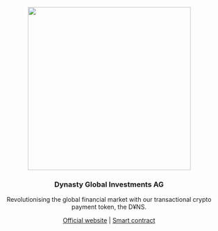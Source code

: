 <p align="center">
  <img src="https://storage.googleapis.com/dynasty-archives/logo-dynasty-fundo-branco.jpeg" width="375" />
  <br/>
  <h3 align="center">Dynasty Global Investments AG</h3>
</p>
<p align="center">Revolutionising the global financial market with our transactional crypto payment token, the D¥NS.</p>

<p align="center">
  <a href="https://dynastygi.com">Official website</a>
  |
  <a href="https://etherscan.io/address/0x65167E381388Bc803Aa2F22cd99d093068E98007">Smart contract</a>

  <!--a href="#commands">Technical Analysis</a>
  |
  <a href="#license">License</a>
  •
  <a href="#contributors">Contributors</a-->
</p>
